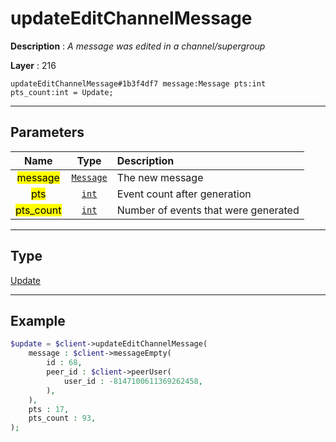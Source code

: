 # updateEditChannelMessage

**Description** : *A message was edited in a channel/supergroup*

**Layer** : 216

```tl
updateEditChannelMessage#1b3f4df7 message:Message pts:int pts_count:int = Update;
```

---

## Parameters

| Name | Type | Description |
| :---: | :---: | :--- |
| <mark>message</mark> | [`Message`](type/Message) | The new message |
| <mark>pts</mark> | [`int`](type/int) | Event count after generation |
| <mark>pts_count</mark> | [`int`](type/int) | Number of events that were generated |

---

## Type

[Update](type/Update)

---

## Example

```php
$update = $client->updateEditChannelMessage(
	message : $client->messageEmpty(
		id : 68,
		peer_id : $client->peerUser(
			user_id : -8147100611369262458,
		),
	),
	pts : 17,
	pts_count : 93,
);
```